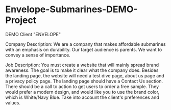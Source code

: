 # Envelope-Submarines-DEMO-Project

DEMO Client "ENVELOPE"

Company Description:
We are a company that makes affordable submarines with an emphasis on durability. Our target audience is parents. We want to convey a sense of importance.

Job Description:
You must create a website that will mainly spread brand awareness. The goal is to make it clear what the company does. Besides the landing page, the website will need a test dive page, about us page and a privacy policy page. The landing page should have a Contact Us section. There should be a call to action to get users to order a free sample. They would prefer a modern design, and would like you to use the brand color, which is White/Navy Blue. Take into account the client's preferences and values.
